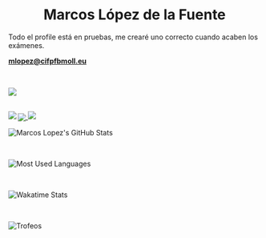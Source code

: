<h1 align="center">Marcos López de la Fuente</h1>

Todo el profile está en pruebas, me crearé uno correcto cuando acaben los exámenes.

**mlopez@cifpfbmoll.eu**

</br>

<p align="left"><img src="https://komarev.com/ghpvc/?username=Marcos-Lopez-de-la-Fuente"/></p>

</br>



<img align="left" src="https://github-readme-stats.vercel.app/api?username=Marcos-Lopez-de-la-Fuente&count_private=true&show_icons=true&theme=algolia"/>


<a href="https://github.com/anuraghazra/github-readme-stats">
    <img align="center" src="https://github-readme-stats.vercel.app/api?username=Marcos-Lopez-de-la-Fuente&count_private=true&show_icons=true&theme=algolia"/>
</a>

<img align="rigth" src="https://github-readme-stats.vercel.app/api?username=Marcos-Lopez-de-la-Fuente&count_private=true&show_icons=true&theme=algolia"/>



![Marcos Lopez's GitHub Stats](https://github-readme-stats.vercel.app/api?username=Marcos-Lopez-de-la-Fuente&count_private=true&show_icons=true&theme=algolia)

</br>

![Most Used Languages](https://github-readme-stats.vercel.app/api/top-langs/?username=Marcos-Lopez-de-la-Fuente&theme=algolia&layout=compact&langs_count=100)

</br>

![Wakatime Stats](https://github-readme-stats.vercel.app/api/wakatime?username=MarcosLopez&theme=algolia&layout=compact)

</br>

![Trofeos](https://github-profile-trophy.vercel.app/?username=Marcos-Lopez-de-la-Fuente&theme=algolia)

